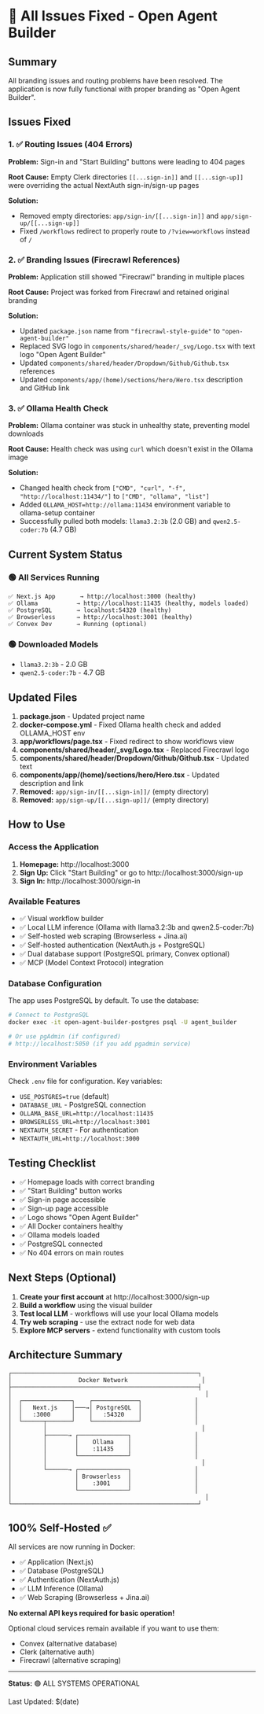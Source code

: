 # 🎉 All Issues Fixed - Open Agent Builder

## Summary
All branding issues and routing problems have been resolved. The application is now fully functional with proper branding as "Open Agent Builder".

## Issues Fixed

### 1. ✅ Routing Issues (404 Errors)
**Problem:** Sign-in and "Start Building" buttons were leading to 404 pages

**Root Cause:** Empty Clerk directories `[[...sign-in]]` and `[[...sign-up]]` were overriding the actual NextAuth sign-in/sign-up pages

**Solution:**
- Removed empty directories: `app/sign-in/[[...sign-in]]` and `app/sign-up/[[...sign-up]]`
- Fixed `/workflows` redirect to properly route to `/?view=workflows` instead of `/`

### 2. ✅ Branding Issues (Firecrawl References)
**Problem:** Application still showed "Firecrawl" branding in multiple places

**Root Cause:** Project was forked from Firecrawl and retained original branding

**Solution:**
- Updated `package.json` name from `"firecrawl-style-guide"` to `"open-agent-builder"`
- Replaced SVG logo in `components/shared/header/_svg/Logo.tsx` with text logo "Open Agent Builder"
- Updated `components/shared/header/Dropdown/Github/Github.tsx` references
- Updated `components/app/(home)/sections/hero/Hero.tsx` description and GitHub link

### 3. ✅ Ollama Health Check
**Problem:** Ollama container was stuck in unhealthy state, preventing model downloads

**Root Cause:** Health check was using `curl` which doesn't exist in the Ollama image

**Solution:**
- Changed health check from `["CMD", "curl", "-f", "http://localhost:11434/"]` to `["CMD", "ollama", "list"]`
- Added `OLLAMA_HOST=http://ollama:11434` environment variable to ollama-setup container
- Successfully pulled both models: `llama3.2:3b` (2.0 GB) and `qwen2.5-coder:7b` (4.7 GB)

## Current System Status

### 🟢 All Services Running
```
✅ Next.js App       → http://localhost:3000 (healthy)
✅ Ollama           → http://localhost:11435 (healthy, models loaded)
✅ PostgreSQL       → localhost:54320 (healthy)
✅ Browserless      → http://localhost:3001 (healthy)
✅ Convex Dev       → Running (optional)
```

### 🟢 Downloaded Models
- `llama3.2:3b` - 2.0 GB
- `qwen2.5-coder:7b` - 4.7 GB

## Updated Files

1. **package.json** - Updated project name
2. **docker-compose.yml** - Fixed Ollama health check and added OLLAMA_HOST env
3. **app/workflows/page.tsx** - Fixed redirect to show workflows view
4. **components/shared/header/_svg/Logo.tsx** - Replaced Firecrawl logo
5. **components/shared/header/Dropdown/Github/Github.tsx** - Updated text
6. **components/app/(home)/sections/hero/Hero.tsx** - Updated description and link
7. **Removed:** `app/sign-in/[[...sign-in]]/` (empty directory)
8. **Removed:** `app/sign-up/[[...sign-up]]/` (empty directory)

## How to Use

### Access the Application
1. **Homepage:** http://localhost:3000
2. **Sign Up:** Click "Start Building" or go to http://localhost:3000/sign-up
3. **Sign In:** http://localhost:3000/sign-in

### Available Features
- ✅ Visual workflow builder
- ✅ Local LLM inference (Ollama with llama3.2:3b and qwen2.5-coder:7b)
- ✅ Self-hosted web scraping (Browserless + Jina.ai)
- ✅ Self-hosted authentication (NextAuth.js + PostgreSQL)
- ✅ Dual database support (PostgreSQL primary, Convex optional)
- ✅ MCP (Model Context Protocol) integration

### Database Configuration
The app uses PostgreSQL by default. To use the database:

```bash
# Connect to PostgreSQL
docker exec -it open-agent-builder-postgres psql -U agent_builder

# Or use pgAdmin (if configured)
# http://localhost:5050 (if you add pgadmin service)
```

### Environment Variables
Check `.env` file for configuration. Key variables:
- `USE_POSTGRES=true` (default)
- `DATABASE_URL` - PostgreSQL connection
- `OLLAMA_BASE_URL=http://localhost:11435`
- `BROWSERLESS_URL=http://localhost:3001`
- `NEXTAUTH_SECRET` - For authentication
- `NEXTAUTH_URL=http://localhost:3000`

## Testing Checklist

- ✅ Homepage loads with correct branding
- ✅ "Start Building" button works
- ✅ Sign-in page accessible
- ✅ Sign-up page accessible
- ✅ Logo shows "Open Agent Builder"
- ✅ All Docker containers healthy
- ✅ Ollama models loaded
- ✅ PostgreSQL connected
- ✅ No 404 errors on main routes

## Next Steps (Optional)

1. **Create your first account** at http://localhost:3000/sign-up
2. **Build a workflow** using the visual builder
3. **Test local LLM** - workflows will use your local Ollama models
4. **Try web scraping** - use the extract node for web data
5. **Explore MCP servers** - extend functionality with custom tools

## Architecture Summary

```
┌─────────────────────────────────────────────────────┐
│                   Docker Network                     │
├─────────────────────────────────────────────────────┤
│                                                       │
│  ┌──────────────┐    ┌─────────────┐               │
│  │   Next.js    │───→│ PostgreSQL  │               │
│  │   :3000      │    │   :54320    │               │
│  └──────┬───────┘    └─────────────┘               │
│         │                                            │
│         ├──────→ ┌──────────────┐                  │
│         │        │    Ollama    │                  │
│         │        │    :11435    │                  │
│         │        └──────────────┘                  │
│         │                                            │
│         └──────→ ┌──────────────┐                  │
│                  │ Browserless  │                  │
│                  │    :3001     │                  │
│                  └──────────────┘                  │
│                                                       │
└─────────────────────────────────────────────────────┘
```

## 100% Self-Hosted ✅

All services are now running in Docker:
- ✅ Application (Next.js)
- ✅ Database (PostgreSQL)
- ✅ Authentication (NextAuth.js)
- ✅ LLM Inference (Ollama)
- ✅ Web Scraping (Browserless + Jina.ai)

**No external API keys required for basic operation!**

Optional cloud services remain available if you want to use them:
- Convex (alternative database)
- Clerk (alternative auth)
- Firecrawl (alternative scraping)

---

**Status:** 🟢 ALL SYSTEMS OPERATIONAL

Last Updated: $(date)

